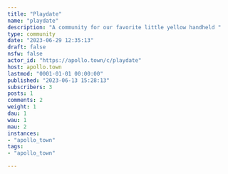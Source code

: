 ```yaml
---
title: "Playdate" 
name: "playdate"
description: "A community for our favorite little yellow handheld "
type: community
date: "2023-06-29 12:35:13"
draft: false
nsfw: false
actor_id: "https://apollo.town/c/playdate"
host: apollo.town
lastmod: "0001-01-01 00:00:00"
published: "2023-06-13 15:28:13"
subscribers: 3
posts: 1
comments: 2
weight: 1
dau: 1
wau: 1
mau: 2
instances:
- "apollo_town"
tags: 
- "apollo_town"

---
```

